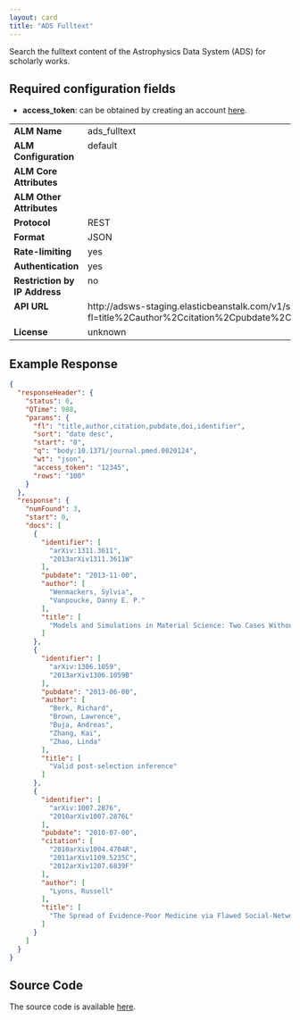 ```yaml
---
layout: card
title: "ADS Fulltext"
---
```


Search the fulltext content of the Astrophysics Data System (ADS) for scholarly works.

## Required configuration fields

* **access_token**: can be obtained by creating an account [here](http://hourly.adslabs.org/).

<table width=100% border="0" cellspacing="0" cellpadding="0">
<tbody>
<tr>
<td valign="top" width=30%><strong>ALM Name</strong></td>
<td valign="top" width=70%>ads_fulltext</td>
</tr>
<tr>
<td valign="top" width=20%><strong>ALM Configuration</strong></td>
<td valign="top" width=80%>default</td>
</tr>
<tr>
<td valign="top" width=20%><strong>ALM Core Attributes</strong></td>
<td valign="top" width=80%>&nbsp;</td>
</tr>
<td valign="top" width=20%><strong>ALM Other Attributes</strong></td>
<td valign="top" width=80%>&nbsp;</td>
</tr>
<tr>
<td valign="top" width=30%><strong>Protocol</strong></td>
<td valign="top" width=70%>REST</td>
</tr>
<tr>
<td valign="top" width=30%><strong>Format</strong></td>
<td valign="top" width=70%>JSON</td>
</tr>
<tr>
<td valign="top" width=20%><strong>Rate-limiting</strong></td>
<td valign="top" width=80%>yes</td>
</tr>
<tr>
<td valign="top" width=20%><strong>Authentication</strong></td>
<td valign="top" width=80%>yes</td>
</tr>
<tr>
<td valign="top" width=20%><strong>Restriction by IP Address</strong></td>
<td valign="top" width=80%>no</td>
</tr>
<tr>
<td valign="top" width=20%><strong>API URL</strong></td>
<td valign="top" width=80%>http://adsws-staging.elasticbeanstalk.com/v1/search/query?fl=title%2Cauthor%2Ccitation%2Cpubdate%2Cdoi%2Cidentifier&q=body%3ADOI&access_token=ACCESS_TOKEN&rows=100&start=0</td>
</tr>
<tr>
<td valign="top" width=20%><strong>License</strong></td>
<td valign="top" width=80%>unknown</td>
</tr>
</tbody>
</table>

## Example Response

```json
{
  "responseHeader": {
    "status": 0,
    "QTime": 988,
    "params": {
      "fl": "title,author,citation,pubdate,doi,identifier",
      "sort": "date desc",
      "start": "0",
      "q": "body:10.1371/journal.pmed.0020124",
      "wt": "json",
      "access_token": "12345",
      "rows": "100"
    }
  },
  "response": {
    "numFound": 3,
    "start": 0,
    "docs": [
      {
        "identifier": [
          "arXiv:1311.3611",
          "2013arXiv1311.3611W"
        ],
        "pubdate": "2013-11-00",
        "author": [
          "Wenmackers, Sylvia",
          "Vanpoucke, Danny E. P."
        ],
        "title": [
          "Models and Simulations in Material Science: Two Cases Without Error Bars"
        ]
      },
      {
        "identifier": [
          "arXiv:1306.1059",
          "2013arXiv1306.1059B"
        ],
        "pubdate": "2013-06-00",
        "author": [
          "Berk, Richard",
          "Brown, Lawrence",
          "Buja, Andreas",
          "Zhang, Kai",
          "Zhao, Linda"
        ],
        "title": [
          "Valid post-selection inference"
        ]
      },
      {
        "identifier": [
          "arXiv:1007.2876",
          "2010arXiv1007.2876L"
        ],
        "pubdate": "2010-07-00",
        "citation": [
          "2010arXiv1004.4704R",
          "2011arXiv1109.5235C",
          "2012arXiv1207.6839F"
        ],
        "author": [
          "Lyons, Russell"
        ],
        "title": [
          "The Spread of Evidence-Poor Medicine via Flawed Social-Network Analysis"
        ]
      }
    ]
  }
}
```

## Source Code
The source code is available [here](https://github.com/lagotto/lagotto/blob/master/app/models/agents/ads_fulltext.rb).
